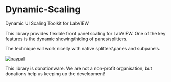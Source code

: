 # Dynamic-Scaling
Dynamic UI Scaling Toolkit for LabVIEW

This library provides flexible front panel scaling for LabVIEW. One of the key features is the dynamic showing\hiding of panes\splitters.

The technique will work nicelly with native splitters\panes and subpanels.

[![paypal](https://www.paypalobjects.com/en_US/i/btn/btn_donateCC_LG.gif)](https://www.paypal.com/cgi-bin/webscr?cmd=_s-xclick&hosted_button_id=LVKQF59D5L3TC)

This library is donationware. We are not a non-profit organisation, but donations help us keeping up the development! 
